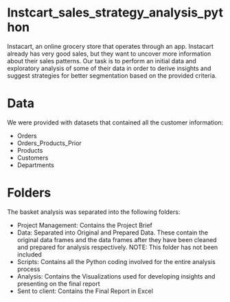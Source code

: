 # Instcart_sales_strategy_analysis_python
 Instacart, an online grocery store that operates through an app. Instacart already has very good sales, but they want to uncover more information about their sales patterns. Our task is to perform an initial data and exploratory analysis of some of their data in order to derive insights and suggest strategies for better segmentation based on the provided criteria.
 
# Data
We were provided with datasets that contained all the customer information:
- Orders
- Orders_Products_Prior
- Products
- Customers
- Departments

# Folders
The basket analysis was separated into the following folders:

-  Project Management: Contains the Project Brief
-  Data: Separated into Original and Prepared Data. These contain the original data frames and the data frames after they have been cleaned and prepared for analysis respectively. NOTE: This folder has not been included
-  Scripts: Contains all the Python coding involved for the entire analysis process
-  Analysis: Contains the Visualizations used for developing insights and presenting on the final report
 - Sent to client: Contains the Final Report in Excel
